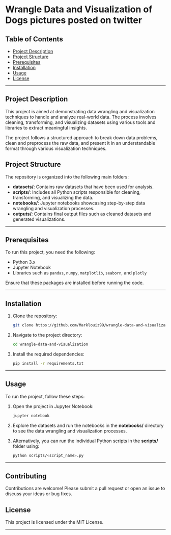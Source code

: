 # Wrangle Data and Visualization of Dogs pictures posted on twitter

## Table of Contents
- [Project Description](#project-description)
- [Project Structure](#project-structure)
- [Prerequisites](#prerequisites)
- [Installation](#installation)
- [Usage](#usage)
- [License](#license)

---

## Project Description
This project is aimed at demonstrating data wrangling and visualization techniques to handle and analyze real-world data. The process involves cleaning, transforming, and visualizing datasets using various tools and libraries to extract meaningful insights.

The project follows a structured approach to break down data problems, clean and preprocess the raw data, and present it in an understandable format through various visualization techniques.

## Project Structure
The repository is organized into the following main folders:
- **datasets/**: Contains raw datasets that have been used for analysis.
- **scripts/**: Includes all Python scripts responsible for cleaning, transforming, and visualizing the data.
- **notebooks/**: Jupyter notebooks showcasing step-by-step data wrangling and visualization processes.
- **outputs/**: Contains final output files such as cleaned datasets and generated visualizations.

---

## Prerequisites
To run this project, you need the following:
- Python 3.x
- Jupyter Notebook
- Libraries such as `pandas`, `numpy`, `matplotlib`, `seaborn`, and `plotly`

Ensure that these packages are installed before running the code.

---

## Installation

1. Clone the repository:
    ```bash
    git clone https://github.com/Marklouiz99/wrangle-data-and-visualization.git
    ```

2. Navigate to the project directory:
    ```bash
    cd wrangle-data-and-visualization
    ```

3. Install the required dependencies:
    ```bash
    pip install -r requirements.txt
    ```

---

## Usage
To run the project, follow these steps:

1. Open the project in Jupyter Notebook:
    ```bash
    jupyter notebook
    ```

2. Explore the datasets and run the notebooks in the **notebooks/** directory to see the data wrangling and visualization processes.

3. Alternatively, you can run the individual Python scripts in the **scripts/** folder using:
    ```bash
    python scripts/<script_name>.py
    ```

---

## Contributing
Contributions are welcome! Please submit a pull request or open an issue to discuss your ideas or bug fixes.

## License
This project is licensed under the MIT License.

---
